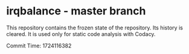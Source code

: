 # irqbalance - master branch

This repository contains the frozen state of the repository.
Its history is cleared. It is used only for static code
analysis with Codacy.

Commit Time: 1724116382
